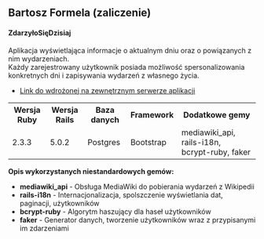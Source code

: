 <h2>Bartosz Formela (zaliczenie)</h2>

<h4>ZdarzyłoSięDzisiaj</h4>

<p>Aplikacja wyświetlająca informacje o aktualnym dniu oraz o powiązanych z nim wydarzeniach.<br>
   Każdy zarejestrowany użytkownik posiada możliwość spersonalizowania konkretnych dni i zapisywania wydarzeń z własnego życia.</p>

- [Link do wdrożonej na zewnętrznym serwerze aplikacji](https://zdarzylosiedzisiaj.herokuapp.com)

<table>
  <tr>
    <th>Wersja Ruby</th>
    <th>Wersja Rails</th>
    <th>Baza danych</th>
    <th>Framework</th>
    <th>Dodatkowe gemy</th>
  </tr>
  <tr>
    <td>2.3.3</td>
    <td>5.0.2</td>
    <td>Postgres</td>
    <td>Bootstrap</td>
    <td>mediawiki_api, rails-i18n, bcrypt-ruby, faker</td>
  </tr>
</table>

<b>Opis wykorzystanych niestandardowych gemów:</b>

<ul>
<li> <strong>mediawiki_api</strong> - Obsługa MediaWiki do pobierania wydarzeń z Wikipedii </li>
<li> <strong>rails-i18n</strong> - Internacjonalizacja, spolszczenie wyświetlania dat, paginacji, użytkowników</li>
<li> <strong>bcrypt-ruby</strong> - Algorytm haszujący dla haseł użytkowników</li>
<li> <strong>faker</strong> - Generator danych, tworzenie użytkowników wraz z przypisanymi im zdarzeniami</li>
</ul>